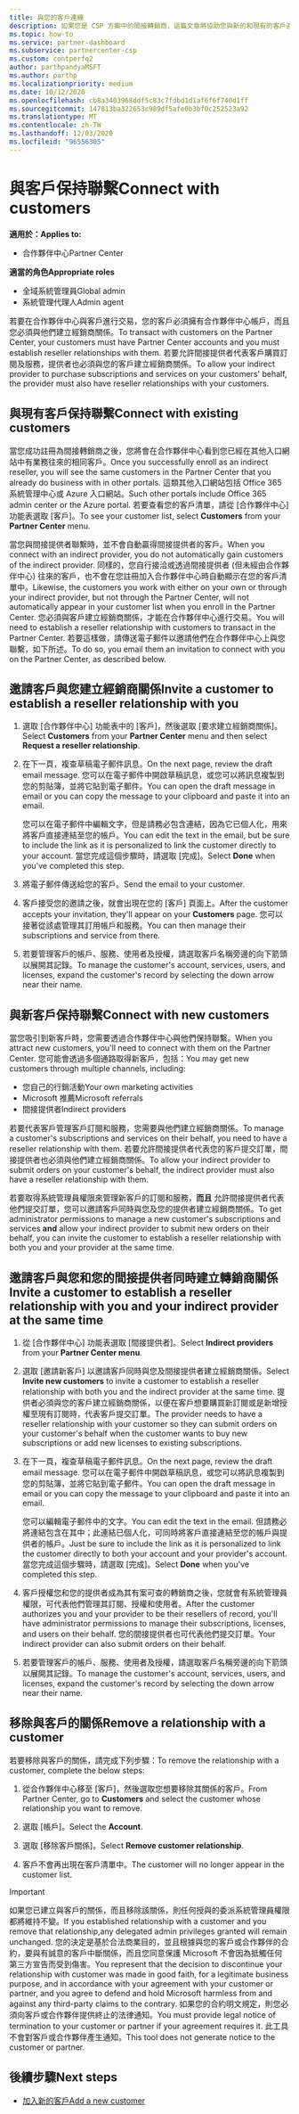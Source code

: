 ```yaml
---
title: 與您的客戶連線
description: 如果您是 CSP 方案中的間接轉銷商，這篇文章將協助您與新的和現有的客戶連接。
ms.topic: how-to
ms.service: partner-dashboard
ms.subservice: partnercenter-csp
ms.custom: contperfq2
author: parthpandyaMSFT
ms.author: parthp
ms.localizationpriority: medium
ms.date: 10/12/2020
ms.openlocfilehash: cb8a3403968ddf5c83c7fdbd1d1af6f6f740d1ff
ms.sourcegitcommit: 147813ba322653c989df5afe0b3bf0c252523a92
ms.translationtype: MT
ms.contentlocale: zh-TW
ms.lasthandoff: 12/03/2020
ms.locfileid: "96556305"
---
```

# <a name="connect-with-customers"></a><span data-ttu-id="8af59-103">與客戶保持聯繫</span><span class="sxs-lookup"><span data-stu-id="8af59-103">Connect with customers</span></span>

<span data-ttu-id="8af59-104">**適用於：**</span><span class="sxs-lookup"><span data-stu-id="8af59-104">**Applies to:**</span></span>

- <span data-ttu-id="8af59-105">合作夥伴中心</span><span class="sxs-lookup"><span data-stu-id="8af59-105">Partner Center</span></span>

 <span data-ttu-id="8af59-106">**適當的角色**</span><span class="sxs-lookup"><span data-stu-id="8af59-106">**Appropriate roles**</span></span>

- <span data-ttu-id="8af59-107">全域系統管理員</span><span class="sxs-lookup"><span data-stu-id="8af59-107">Global admin</span></span>
- <span data-ttu-id="8af59-108">系統管理代理人</span><span class="sxs-lookup"><span data-stu-id="8af59-108">Admin agent</span></span>


<span data-ttu-id="8af59-109">若要在合作夥伴中心與客戶進行交易，您的客戶必須擁有合作夥伴中心帳戶，而且您必須與他們建立經銷商關係。</span><span class="sxs-lookup"><span data-stu-id="8af59-109">To transact with customers on the Partner Center, your customers must have Partner Center accounts and you must establish reseller relationships with them.</span></span> <span data-ttu-id="8af59-110">若要允許間接提供者代表客戶購買訂閱及服務，提供者也必須與您的客戶建立經銷商關係。</span><span class="sxs-lookup"><span data-stu-id="8af59-110">To allow your indirect provider to purchase subscriptions and services on your customers' behalf, the provider must also have reseller relationships with your customers.</span></span>

## <a name="connect-with-existing-customers"></a><span data-ttu-id="8af59-111">與現有客戶保持聯繫</span><span class="sxs-lookup"><span data-stu-id="8af59-111">Connect with existing customers</span></span>

<span data-ttu-id="8af59-112">當您成功註冊為間接轉銷商之後，您將會在合作夥伴中心看到您已經在其他入口網站中有業務往來的相同客戶。</span><span class="sxs-lookup"><span data-stu-id="8af59-112">Once you successfully enroll as an indirect reseller, you will see the same customers in the Partner Center that you already do business with in other portals.</span></span> <span data-ttu-id="8af59-113">這類其他入口網站包括 Office 365 系統管理中心或 Azure 入口網站。</span><span class="sxs-lookup"><span data-stu-id="8af59-113">Such other portals include Office 365 admin center or the Azure portal.</span></span> <span data-ttu-id="8af59-114">若要查看您的客戶清單，請從 [合作夥伴中心] 功能表選取 [客戶]。</span><span class="sxs-lookup"><span data-stu-id="8af59-114">To see your customer list, select **Customers** from your **Partner Center** menu.</span></span>

<span data-ttu-id="8af59-115">當您與間接提供者聯繫時，並不會自動贏得間接提供者的客戶。</span><span class="sxs-lookup"><span data-stu-id="8af59-115">When you connect with an indirect provider, you do not automatically gain customers of the indirect provider.</span></span> <span data-ttu-id="8af59-116">同樣的，您自行接洽或透過間接提供者 (但未經由合作夥伴中心) 往來的客戶，也不會在您註冊加入合作夥伴中心時自動顯示在您的客戶清單中。</span><span class="sxs-lookup"><span data-stu-id="8af59-116">Likewise, the customers you work with either on your own or through your indirect provider, but not through the Partner Center, will not automatically appear in your customer list when you enroll in the Partner Center.</span></span> <span data-ttu-id="8af59-117">您必須與客戶建立經銷商關係，才能在合作夥伴中心進行交易。</span><span class="sxs-lookup"><span data-stu-id="8af59-117">You will need to establish a reseller relationship with customers to transact in the Partner Center.</span></span>  <span data-ttu-id="8af59-118">若要這樣做，請傳送電子郵件以邀請他們在合作夥伴中心上與您聯繫，如下所述。</span><span class="sxs-lookup"><span data-stu-id="8af59-118">To do so, you email them an invitation to connect with you on the Partner Center, as described below.</span></span>

## <a name="invite-a-customer-to-establish-a-reseller-relationship-with-you"></a><span data-ttu-id="8af59-119">邀請客戶與您建立經銷商關係</span><span class="sxs-lookup"><span data-stu-id="8af59-119">Invite a customer to establish a reseller relationship with you</span></span>

1. <span data-ttu-id="8af59-120">選取 [合作夥伴中心] 功能表中的 [客戶]，然後選取 [要求建立經銷商關係]。</span><span class="sxs-lookup"><span data-stu-id="8af59-120">Select **Customers** from your **Partner Center** menu and then select **Request a reseller relationship**.</span></span>

2. <span data-ttu-id="8af59-121">在下一頁，複查草稿電子郵件訊息。</span><span class="sxs-lookup"><span data-stu-id="8af59-121">On the next page, review the draft email message.</span></span> <span data-ttu-id="8af59-122">您可以在電子郵件中開啟草稿訊息，或您可以將訊息複製到您的剪貼簿，並將它貼到電子郵件。</span><span class="sxs-lookup"><span data-stu-id="8af59-122">You can open the draft message in email or you can copy the message to your clipboard and paste it into an email.</span></span>

   <span data-ttu-id="8af59-123">您可以在電子郵件中編輯文字，但是請務必包含連結，因為它已個人化，用來將客戶直接連結至您的帳戶。</span><span class="sxs-lookup"><span data-stu-id="8af59-123">You can edit the text in the email, but be sure to include the link as it is personalized to link the customer directly to your account.</span></span> <span data-ttu-id="8af59-124">當您完成這個步驟時，請選取 [完成]。</span><span class="sxs-lookup"><span data-stu-id="8af59-124">Select **Done** when you've completed this step.</span></span>

3. <span data-ttu-id="8af59-125">將電子郵件傳送給您的客戶。</span><span class="sxs-lookup"><span data-stu-id="8af59-125">Send the email to your customer.</span></span>

4. <span data-ttu-id="8af59-126">客戶接受您的邀請之後，就會出現在您的 [客戶] 頁面上。</span><span class="sxs-lookup"><span data-stu-id="8af59-126">After the customer accepts your invitation, they'll appear on your **Customers** page.</span></span> <span data-ttu-id="8af59-127">您可以接著從該處管理其訂用帳戶和服務。</span><span class="sxs-lookup"><span data-stu-id="8af59-127">You can then manage their subscriptions and service from there.</span></span>

5. <span data-ttu-id="8af59-128">若要管理客戶的帳戶、服務、使用者及授權，請選取客戶名稱旁邊的向下箭頭以展開其記錄。</span><span class="sxs-lookup"><span data-stu-id="8af59-128">To manage the customer's account, services, users, and licenses, expand the customer's record by selecting the down arrow near their name.</span></span>

## <a name="connect-with-new-customers"></a><span data-ttu-id="8af59-129">與新客戶保持聯繫</span><span class="sxs-lookup"><span data-stu-id="8af59-129">Connect with new customers</span></span>

<span data-ttu-id="8af59-130">當您吸引到新客戶時，您需要透過合作夥伴中心與他們保持聯繫。</span><span class="sxs-lookup"><span data-stu-id="8af59-130">When you attract new customers, you'll need to connect with them on the Partner Center.</span></span> <span data-ttu-id="8af59-131">您可能會透過多個通路取得新客戶，包括：</span><span class="sxs-lookup"><span data-stu-id="8af59-131">You may get new customers through multiple channels, including:</span></span>

- <span data-ttu-id="8af59-132">您自己的行銷活動</span><span class="sxs-lookup"><span data-stu-id="8af59-132">Your own marketing activities</span></span>
- <span data-ttu-id="8af59-133">Microsoft 推薦</span><span class="sxs-lookup"><span data-stu-id="8af59-133">Microsoft referrals</span></span>
- <span data-ttu-id="8af59-134">間接提供者</span><span class="sxs-lookup"><span data-stu-id="8af59-134">Indirect providers</span></span>

<span data-ttu-id="8af59-135">若要代表客戶管理客戶訂閱和服務，您需要與他們建立經銷商關係。</span><span class="sxs-lookup"><span data-stu-id="8af59-135">To manage a customer's subscriptions and services on their behalf, you need to have a reseller relationship with them.</span></span> <span data-ttu-id="8af59-136">若要允許間接提供者代表您的客戶提交訂單，間接提供者也必須與他們建立經銷商關係。</span><span class="sxs-lookup"><span data-stu-id="8af59-136">To allow your indirect provider to submit orders on your customer's behalf, the indirect provider must also have a reseller relationship with them.</span></span>

<span data-ttu-id="8af59-137">若要取得系統管理員權限來管理新客戶的訂閱和服務，**而且** 允許間接提供者代表他們提交訂單，您可以邀請客戶同時與您及您的提供者建立經銷商關係。</span><span class="sxs-lookup"><span data-stu-id="8af59-137">To get administrator permissions to manage a new customer's subscriptions and services **and** allow your indirect provider to submit new orders on their behalf, you can invite the customer to establish a reseller relationship with both you and your provider at the same time.</span></span>

## <a name="invite-a-customer-to-establish-a-reseller-relationship-with-you-and-your-indirect-provider-at-the-same-time"></a><span data-ttu-id="8af59-138">邀請客戶與您和您的間接提供者同時建立轉銷商關係</span><span class="sxs-lookup"><span data-stu-id="8af59-138">Invite a customer to establish a reseller relationship with you and your indirect provider at the same time</span></span>

1. <span data-ttu-id="8af59-139">從 [合作夥伴中心] 功能表選取 [間接提供者]。</span><span class="sxs-lookup"><span data-stu-id="8af59-139">Select **Indirect providers** from your **Partner Center menu**.</span></span>

2. <span data-ttu-id="8af59-140">選取 [邀請新客戶] 以邀請客戶同時與您及間接提供者建立經銷商關係。</span><span class="sxs-lookup"><span data-stu-id="8af59-140">Select **Invite new customers** to invite a customer to establish a reseller relationship with both you and the indirect provider at the same time.</span></span> <span data-ttu-id="8af59-141">提供者必須與您的客戶建立經銷商關係，以便在客戶想要購買新訂閱或是新增授權至現有訂閱時，代表客戶提交訂單。</span><span class="sxs-lookup"><span data-stu-id="8af59-141">The provider needs to have a reseller relationship with your customer so they can submit orders on your customer's behalf when the customer wants to buy new subscriptions or add new licenses to existing subscriptions.</span></span>

3. <span data-ttu-id="8af59-142">在下一頁，複查草稿電子郵件訊息。</span><span class="sxs-lookup"><span data-stu-id="8af59-142">On the next page, review the draft email message.</span></span> <span data-ttu-id="8af59-143">您可以在電子郵件中開啟草稿訊息，或您可以將訊息複製到您的剪貼簿，並將它貼到電子郵件。</span><span class="sxs-lookup"><span data-stu-id="8af59-143">You can open the draft message in email or you can copy the message to your clipboard and paste it into an email.</span></span>

   <span data-ttu-id="8af59-144">您可以編輯電子郵件中的文字。</span><span class="sxs-lookup"><span data-stu-id="8af59-144">You can edit the text in the email.</span></span> <span data-ttu-id="8af59-145">但請務必將連結包含在其中；此連結已個人化，可同時將客戶直接連結至您的帳戶與提供者的帳戶。</span><span class="sxs-lookup"><span data-stu-id="8af59-145">Just be sure to include the link as it is personalized to link the customer directly to both your account and your provider's account.</span></span> <span data-ttu-id="8af59-146">當您完成這個步驟時，請選取 [完成]。</span><span class="sxs-lookup"><span data-stu-id="8af59-146">Select **Done** when you've completed this step.</span></span>

4. <span data-ttu-id="8af59-147">客戶授權您和您的提供者成為其有案可查的轉銷商之後，您就會有系統管理員權限，可代表他們管理其訂閱、授權和使用者。</span><span class="sxs-lookup"><span data-stu-id="8af59-147">After the customer authorizes you and your provider to be their resellers of record, you'll have administrator permissions to manage their subscriptions, licenses, and users on their behalf.</span></span> <span data-ttu-id="8af59-148">您的間接提供者也可代表他們提交訂單。</span><span class="sxs-lookup"><span data-stu-id="8af59-148">Your indirect provider can also submit orders on their behalf.</span></span>

5. <span data-ttu-id="8af59-149">若要管理客戶的帳戶、服務、使用者及授權，請選取客戶名稱旁邊的向下箭頭以展開其記錄。</span><span class="sxs-lookup"><span data-stu-id="8af59-149">To manage the customer's account, services, users, and licenses, expand the customer's record by selecting the down arrow near their name.</span></span>

## <a name="remove-a-relationship-with-a-customer"></a><span data-ttu-id="8af59-150">移除與客戶的關係</span><span class="sxs-lookup"><span data-stu-id="8af59-150">Remove a relationship with a customer</span></span>

<span data-ttu-id="8af59-151">若要移除與客戶的關係，請完成下列步驟：</span><span class="sxs-lookup"><span data-stu-id="8af59-151">To remove the relationship with a customer, complete the below steps:</span></span>

1.  <span data-ttu-id="8af59-152">從合作夥伴中心移至 [客戶]，然後選取您想要移除其關係的客戶。</span><span class="sxs-lookup"><span data-stu-id="8af59-152">From Partner Center, go to **Customers** and select the customer whose relationship you want to remove.</span></span>

2.  <span data-ttu-id="8af59-153">選取 [帳戶]。</span><span class="sxs-lookup"><span data-stu-id="8af59-153">Select the **Account**.</span></span>

3.  <span data-ttu-id="8af59-154">選取 [移除客戶關係]。</span><span class="sxs-lookup"><span data-stu-id="8af59-154">Select **Remove customer relationship**.</span></span>

4.  <span data-ttu-id="8af59-155">客戶不會再出現在客戶清單中。</span><span class="sxs-lookup"><span data-stu-id="8af59-155">The customer will no longer appear in the customer list.</span></span>

>[!IMPORTANT]
><span data-ttu-id="8af59-156">如果您已建立與客戶的關係，而且移除該關係，則任何授與的委派系統管理員權限都將維持不變。</span><span class="sxs-lookup"><span data-stu-id="8af59-156">If you established relationship with a customer and you remove that relationship,any delegated admin privileges granted will remain unchanged.</span></span>
><span data-ttu-id="8af59-157">您的決定是基於合法商業目的，並且根據與您的客戶或合作夥伴的合約，要與有誠意的客戶中斷關係，而且您同意保護 Microsoft 不會因為抵觸任何第三方宣告而受到傷害。</span><span class="sxs-lookup"><span data-stu-id="8af59-157">You represent that the decision to discontinue your relationship with customer was made in good faith, for a legitimate business purpose, and in accordance with your agreement with your customer or partner, and you agree to defend and hold Microsoft harmless from and against any third-party claims to the contrary.</span></span>
><span data-ttu-id="8af59-158">如果您的合約明文規定，則您必須向客戶或合作夥伴提供終止的法律通知。</span><span class="sxs-lookup"><span data-stu-id="8af59-158">You must provide legal notice of termination to your customer or partner if your agreement requires it.</span></span> <span data-ttu-id="8af59-159">此工具不會對客戶或合作夥伴產生通知。</span><span class="sxs-lookup"><span data-stu-id="8af59-159">This tool does not generate notice to the customer or partner.</span></span>

## <a name="next-steps"></a><span data-ttu-id="8af59-160">後續步驟</span><span class="sxs-lookup"><span data-stu-id="8af59-160">Next steps</span></span>

- [<span data-ttu-id="8af59-161">加入新的客戶</span><span class="sxs-lookup"><span data-stu-id="8af59-161">Add a new customer</span></span>](add-a-new-customer.md)
